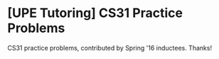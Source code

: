 # [UPE Tutoring] CS31 Practice Problems

CS31 practice problems, contributed by Spring '16 inductees. Thanks!
